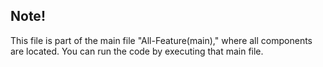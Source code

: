 ## Note!

This file is part of the main file "All-Feature(main)," where all components are located. You can run the code by executing that main file.
